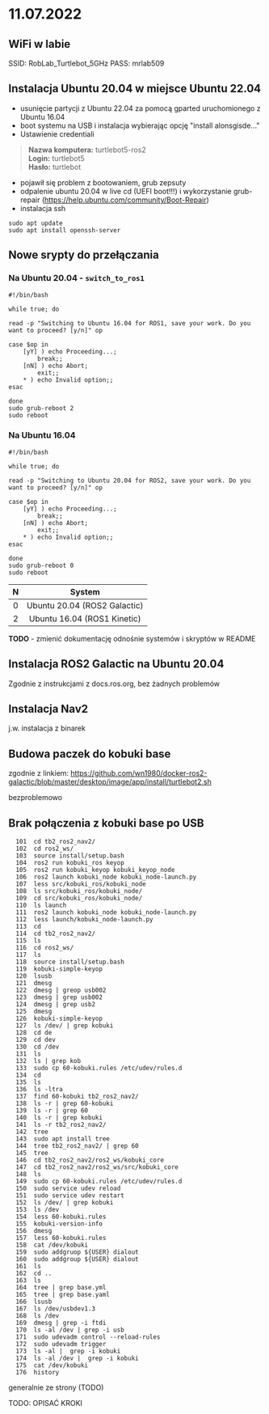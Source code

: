 # 11.07.2022

## WiFi w labie
SSID: RobLab_Turtlebot_5GHz
PASS: mrlab509

## Instalacja Ubuntu 20.04 w miejsce Ubuntu 22.04
* usunięcie partycji z Ubuntu 22.04 za pomocą gparted uruchomionego z Ubuntu 16.04
* boot systemu na USB i instalacja wybierając opcję "install alonsgisde..."
* Ustawienie credentiali
> **Nazwa komputera:** turtlebot5-ros2    
**Login:** turtlebot5   
**Hasło:** turtlebot
* pojawił się problem z bootowaniem, grub zepsuty
* odpalenie ubuntu 20.04 w live cd (UEFI boot!!!) i wykorzystanie grub-repair (https://help.ubuntu.com/community/Boot-Repair)
* instalacja ssh
```
sudo apt update
sudo apt install openssh-server
```

## Nowe srypty do przełączania
### Na Ubuntu 20.04 - `switch_to_ros1`
```
#!/bin/bash

while true; do

read -p "Switching to Ubuntu 16.04 for ROS1, save your work. Do you want to proceed? [y/n]" op

case $op in
    [yY] ) echo Proceeding...;
        break;;
    [nN] ) echo Abort;
        exit;;
    * ) echo Invalid option;; 
esac

done
sudo grub-reboot 2
sudo reboot
```
### Na Ubuntu 16.04
``` 
#!/bin/bash

while true; do

read -p "Switching to Ubuntu 20.04 for ROS2, save your work. Do you want to proceed? [y/n]" op

case $op in
    [yY] ) echo Proceeding...;
        break;;
    [nN] ) echo Abort;
        exit;;
    * ) echo Invalid option;; 
esac

done
sudo grub-reboot 0
sudo reboot
```


| N 	|            System           	|
|:-:	|:---------------------------:	|
| 0 	|  Ubuntu 20.04 (ROS2 Galactic) 	|
| 2 	| Ubuntu 16.04 (ROS1 Kinetic) 	|


**TODO** - zmienić dokumentację odnośnie systemów i skryptów w README

## Instalacja ROS2 Galactic na Ubuntu 20.04
Zgodnie z instrukcjami z docs.ros.org, bez żadnych problemów

## Instalacja Nav2
j.w. instalacja z binarek


## Budowa paczek do kobuki base
zgodnie z linkiem: https://github.com/wn1980/docker-ros2-galactic/blob/master/desktop/image/app/install/turtlebot2.sh     

bezproblemowo

## Brak połączenia z kobuki base po USB
```
  101  cd tb2_ros2_nav2/
  102  cd ros2_ws/
  103  source install/setup.bash
  104  ros2 run kobuki_ros keyop
  105  ros2 run kobuki_keyop kobuki_keyop_node
  106  ros2 launch kobuki_node kobuki_node-launch.py
  107  less src/kobuki_ros/kobuki_node
  108  ls src/kobuki_ros/kobuki_node/
  109  cd src/kobuki_ros/kobuki_node/
  110  ls launch
  111  ros2 launch kobuki_node kobuki_node-launch.py
  112  less launch/kobuki_node-launch.py
  113  cd
  114  cd tb2_ros2_nav2/
  115  ls
  116  cd ros2_ws/
  117  ls
  118  source install/setup.bash
  119  kobuki-simple-keyop
  120  lsusb
  121  dmesg
  122  dmesg | greop usb002
  123  dmesg | grep usb002
  124  dmesg | grep usb2
  125  dmesg
  126  kobuki-simple-keyop
  127  ls /dev/ | grep kobuki
  128  cd de
  129  cd dev
  130  cd /dev
  131  ls
  132  ls | grep kob
  133  sudo cp 60-kobuki.rules /etc/udev/rules.d
  134  cd
  135  ls
  136  ls -ltra
  137  find 60-kobuki tb2_ros2_nav2/
  138  ls -r | grep 60-kobuki
  139  ls -r | grep 60
  140  ls -r | grep kobuki
  141  ls -r tb2_ros2_nav2/
  142  tree
  143  sudo apt install tree
  144  tree tb2_ros2_nav2/ | grep 60
  145  tree
  146  cd tb2_ros2_nav2/ros2_ws/kobuki_core
  147  cd tb2_ros2_nav2/ros2_ws/src/kobuki_core
  148  ls
  149  sudo cp 60-kobuki.rules /etc/udev/rules.d
  150  sudo service udev reload
  151  sudo service udev restart
  152  ls /dev/ | grep kobuki
  153  ls /dev
  154  less 60-kobuki.rules
  155  kobuki-version-info
  156  dmesg
  157  less 60-kobuki.rules
  158  cat /dev/kobuki
  159  sudo addgruop ${USER} dialout
  160  sudo addgroup ${USER} dialout
  161  ls
  162  cd ..
  163  ls
  164  tree | grep base.yml
  165  tree | grep base.yaml
  166  lsusb
  167  ls /dev/usbdev1.3
  168  ls /dev
  169  dmesg | grep -i ftdi
  170  ls -al /dev | grep -i usb
  171  sudo udevadm control --reload-rules
  172  sudo udevadm trigger
  173  ls -al |  grep -i kobuki
  174  ls -al /dev |  grep -i kobuki
  175  cat /dev/kobuki
  176  history
  ```

  generalnie ze strony (TODO)
  
  TODO: OPISAĆ KROKI